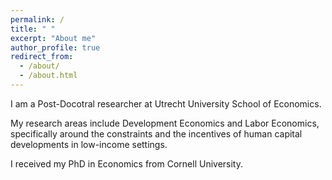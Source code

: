 ```yaml
---
permalink: /
title: " "
excerpt: "About me"
author_profile: true
redirect_from: 
  - /about/
  - /about.html
---
```

I am a Post-Docotral researcher at Utrecht University School of Economics.

My research areas include Development Economics and Labor Economics, specifically around the constraints and the incentives of human capital developments in low-income settings.

I received my PhD in Economics from Cornell University. 

